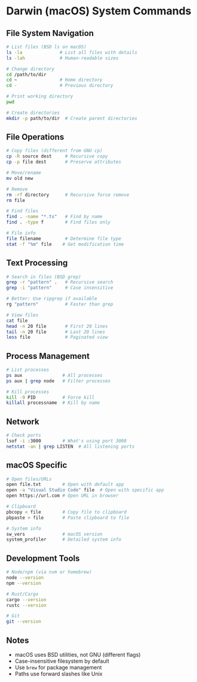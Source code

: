 # Darwin (macOS) System Commands

## File System Navigation
```bash
# List files (BSD ls on macOS)
ls -la              # List all files with details
ls -lah             # Human-readable sizes

# Change directory
cd /path/to/dir
cd ~                # Home directory
cd -                # Previous directory

# Print working directory
pwd

# Create directories
mkdir -p path/to/dir  # Create parent directories
```

## File Operations
```bash
# Copy files (different from GNU cp)
cp -R source dest     # Recursive copy
cp -p file dest       # Preserve attributes

# Move/rename
mv old new

# Remove
rm -rf directory      # Recursive force remove
rm file

# Find files
find . -name "*.ts"   # Find by name
find . -type f        # Find files only

# File info
file filename         # Determine file type
stat -f "%m" file    # Get modification time
```

## Text Processing
```bash
# Search in files (BSD grep)
grep -r "pattern" .   # Recursive search
grep -i "pattern"     # Case insensitive

# Better: Use ripgrep if available
rg "pattern"          # Faster than grep

# View files
cat file
head -n 20 file       # First 20 lines
tail -n 20 file       # Last 20 lines
less file             # Paginated view
```

## Process Management
```bash
# List processes
ps aux               # All processes
ps aux | grep node   # Filter processes

# Kill processes
kill -9 PID          # Force kill
killall processname  # Kill by name
```

## Network
```bash
# Check ports
lsof -i :3000        # What's using port 3000
netstat -an | grep LISTEN  # All listening ports
```

## macOS Specific
```bash
# Open files/URLs
open file.txt        # Open with default app
open -a "Visual Studio Code" file  # Open with specific app
open https://url.com # Open URL in browser

# Clipboard
pbcopy < file        # Copy file to clipboard
pbpaste > file       # Paste clipboard to file

# System info
sw_vers              # macOS version
system_profiler      # Detailed system info
```

## Development Tools
```bash
# Node/npm (via nvm or homebrew)
node --version
npm --version

# Rust/Cargo
cargo --version
rustc --version

# Git
git --version
```

## Notes
- macOS uses BSD utilities, not GNU (different flags)
- Case-insensitive filesystem by default
- Use `brew` for package management
- Paths use forward slashes like Unix